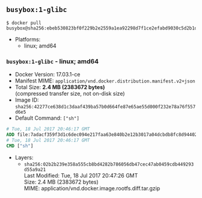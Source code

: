 ## `busybox:1-glibc`

```console
$ docker pull busybox@sha256:ebeb530823bf0f229b2e2559a1ea92298d7f1ce2efabd9030c5d2b1deac83af6
```

-	Platforms:
	-	linux; amd64

### `busybox:1-glibc` - linux; amd64

-	Docker Version: 17.03.1-ce
-	Manifest MIME: `application/vnd.docker.distribution.manifest.v2+json`
-	Total Size: **2.4 MB (2383672 bytes)**  
	(compressed transfer size, not on-disk size)
-	Image ID: `sha256:42277ce638d1c3daaf439ba57b0d664fe87e65ae55d000f232e78a76f557d6e5`
-	Default Command: `["sh"]`

```dockerfile
# Tue, 18 Jul 2017 20:46:17 GMT
ADD file:7adacf359f3d1c6dec094e217faa63e840b2e12b3017a04dcbdb8fc8d94402a1 in / 
# Tue, 18 Jul 2017 20:46:17 GMT
CMD ["sh"]
```

-	Layers:
	-	`sha256:02b2b239e358a555cb8bd4282b786056db47cec47ab0459cdb449293d55a9a21`  
		Last Modified: Tue, 18 Jul 2017 20:47:26 GMT  
		Size: 2.4 MB (2383672 bytes)  
		MIME: application/vnd.docker.image.rootfs.diff.tar.gzip
